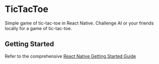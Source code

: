 # TicTacToe
Simple game of tic-tac-toe in React Native. Challenge AI or your friends locally for a game of tic-tac-toe.

## Getting Started
Refer to the comprehensive [React Native Getting Started Guide](https://facebook.github.io/react-native/docs/getting-started.html)
